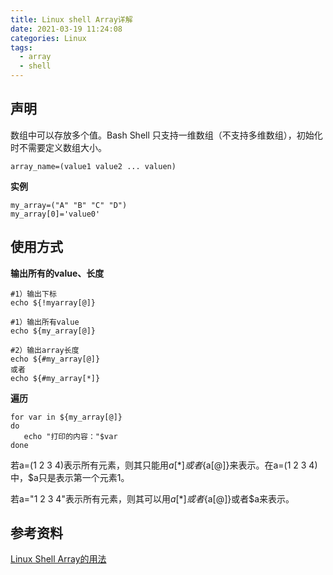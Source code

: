 ```yaml
---
title: Linux shell Array详解
date: 2021-03-19 11:24:08
categories: Linux
tags:
  - array
  - shell
---
```




## 声明

数组中可以存放多个值。Bash Shell 只支持一维数组（不支持多维数组），初始化时不需要定义数组大小。

<!--more-->

```shell
array_name=(value1 value2 ... valuen)
```

**实例**

```shell
my_array=("A" "B" "C" "D")
my_array[0]='value0'
```



## 使用方式

**输出所有的value、长度**

```shell
#1）输出下标
echo ${!myarray[@]}

#1）输出所有value
echo ${my_array[@]}

#2）输出array长度
echo ${#my_array[@]}
或者
echo ${#my_array[*]} 
```



**遍历**

```shell
for var in ${my_array[@]} 
do
   echo "打印的内容："$var 
done
```



若a=(1 2 3 4)表示所有元素，则其只能用${a[*]}或者${a[@]}来表示。在a=(1 2 3 4)中，$a只是表示第一个元素1。

若a="1 2 3 4"表示所有元素，则其可以用${a[*]}或者${a[@]}或者$a来表示。



## 参考资料

[Linux Shell Array的用法](https://blog.csdn.net/h106140873/article/details/97234808) 

